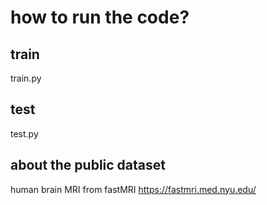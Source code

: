 # how to run the code?

## train
train.py

## test
test.py

## about the public dataset

human brain MRI from fastMRI <https://fastmri.med.nyu.edu/>
